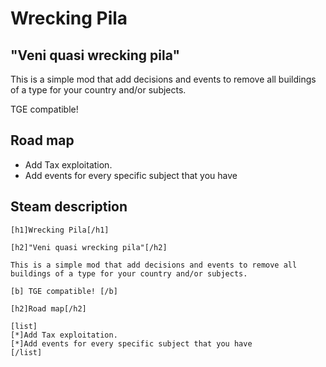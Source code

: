 # Wrecking Pila

## "Veni quasi wrecking pila"

This is a simple mod that add decisions and events to remove all buildings of a type for your country and/or subjects.

TGE compatible!

## Road map

- Add Tax exploitation.
- Add events for every specific subject that you have

## Steam description

```
[h1]Wrecking Pila[/h1]

[h2]"Veni quasi wrecking pila"[/h2]

This is a simple mod that add decisions and events to remove all buildings of a type for your country and/or subjects.

[b] TGE compatible! [/b] 

[h2]Road map[/h2]

[list]
[*]Add Tax exploitation.
[*]Add events for every specific subject that you have
[/list]
```
